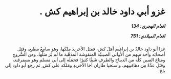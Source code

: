 <h1 dir="rtl">غزو أبي داود خالد بن إبراهيم كش .</h1>

<h5 dir="rtl">العام الهجري:  134

العام الميلادي: 751

</h5>

<p dir="rtl">غزا أبو داود خالدُ بن إبراهيم أهلَ كش، فقتل الأخريدَ ملكَها، وهو سامِعٌ مطيع، وقتل أصحابَه وأخذ منهم من الأواني الصينيَّة المنقوشة المذَهَّبة ما لم يُرَ مثلُها، ومن السُّروجِ ومتاع الصين كلِّه من الديباج والطرفِ شَيئًا كثيرًا فحمَلَه إلى أبي مسلم وهو بسمرقند، وقتَل عدَّةً مِن دهاقينِهم، واستحيا طاران أخا الأخريدِ ومَلكه على كش, ثم رجع أبو داود إلى بلخ.</p></br>
